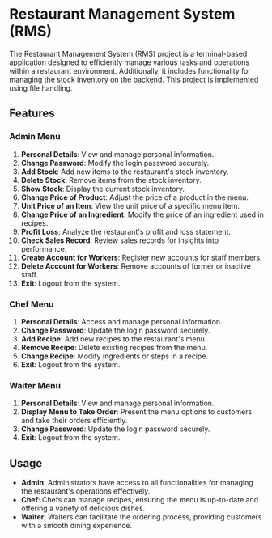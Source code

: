 # Restaurant Management System (RMS)

The Restaurant Management System (RMS) project is a terminal-based application designed to efficiently manage various tasks and operations within a restaurant environment. Additionally, it includes functionality for managing the stock inventory on the backend. This project is implemented using file handling.

## Features

### Admin Menu
1. **Personal Details**: View and manage personal information.
2. **Change Password**: Modify the login password securely.
3. **Add Stock**: Add new items to the restaurant's stock inventory.
4. **Delete Stock**: Remove items from the stock inventory.
5. **Show Stock**: Display the current stock inventory.
6. **Change Price of Product**: Adjust the price of a product in the menu.
7. **Unit Price of an Item**: View the unit price of a specific menu item.
8. **Change Price of an Ingredient**: Modify the price of an ingredient used in recipes.
9. **Profit Loss**: Analyze the restaurant's profit and loss statement.
10. **Check Sales Record**: Review sales records for insights into performance.
11. **Create Account for Workers**: Register new accounts for staff members.
12. **Delete Account for Workers**: Remove accounts of former or inactive staff.
13. **Exit**: Logout from the system.

### Chef Menu
1. **Personal Details**: Access and manage personal information.
2. **Change Password**: Update the login password securely.
3. **Add Recipe**: Add new recipes to the restaurant's menu.
4. **Remove Recipe**: Delete existing recipes from the menu.
5. **Change Recipe**: Modify ingredients or steps in a recipe.
6. **Exit**: Logout from the system.

### Waiter Menu
1. **Personal Details**: View and manage personal information.
2. **Display Menu to Take Order**: Present the menu options to customers and take their orders efficiently.
3. **Change Password**: Update the login password securely.
4. **Exit**: Logout from the system.

## Usage

- **Admin**: Administrators have access to all functionalities for managing the restaurant's operations effectively.
- **Chef**: Chefs can manage recipes, ensuring the menu is up-to-date and offering a variety of delicious dishes.
- **Waiter**: Waiters can facilitate the ordering process, providing customers with a smooth dining experience.

